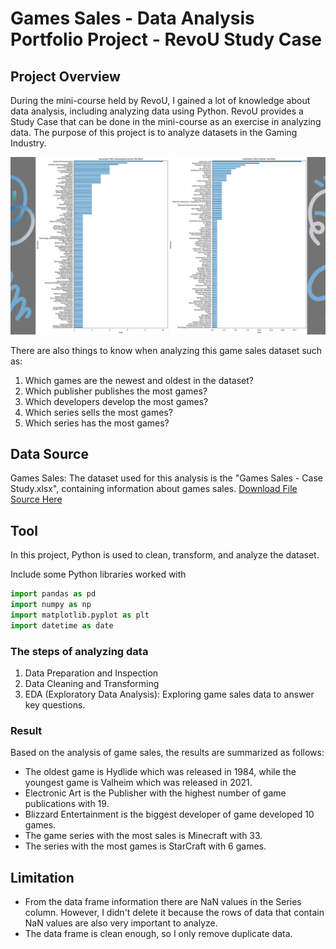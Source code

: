 # Games Sales - Data Analysis Portfolio Project - RevoU Study Case

## Project Overview
During the mini-course held by RevoU, I gained a lot of knowledge about data analysis, including analyzing data using Python. 
RevoU provides a Study Case that can be done in the mini-course as an exercise in analyzing data. 
The purpose of this project is to analyze datasets in the Gaming Industry. 

![alt text](image.png)

There are also things to know when analyzing this game sales dataset such as: 
1.	Which games are the newest and oldest in the dataset?
2.	Which publisher publishes the most games?
3.	Which developers develop the most games?
4.	Which series sells the most games?
5.	Which series has the most games?
   
## Data Source
Games Sales: The dataset used for this analysis is the "Games Sales - Case Study.xlsx", containing information about games sales.
[Download File Source Here](https://github.com/HilmaSabela/GamesSales_RevoUProject/blob/main/Games%20Sales%20-%20Case%20Study.xlsx)

## Tool
In this project, Python is used to clean, transform, and analyze the dataset.

Include some Python libraries worked with
``` python
import pandas as pd
import numpy as np
import matplotlib.pyplot as plt
import datetime as date
```

### The steps of analyzing data
1. Data Preparation and Inspection
2. Data Cleaning and Transforming
3. EDA (Exploratory Data Analysis): Exploring game sales data to answer key questions.


### Result
Based on the analysis of game sales, the results are summarized as follows:
- The oldest game is Hydlide which was released in 1984, while the youngest game is Valheim which was released in 2021. 
- Electronic Art is the Publisher with the highest number of game publications with 19.
- Blizzard Entertainment is the biggest developer of game developed 10 games.
- The game series with the most sales is Minecraft with 33.
- The series with the most games is StarCraft with 6 games.

## Limitation
- From the data frame information there are NaN values in the Series column. 
However, I didn't delete it because the rows of data that contain NaN values are also very important to analyze.
- The data frame is clean enough, so I only remove duplicate data.

